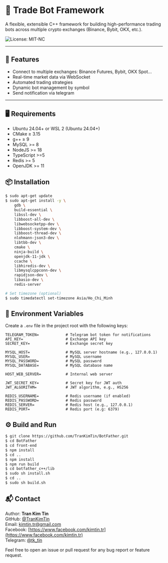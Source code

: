 # 🧠 Trade Bot Framework

A flexible, extensible C++ framework for building high-performance trading bots across multiple crypto exchanges (Binance, Bybit, OKX, etc.).

![License: MIT-NC](https://img.shields.io/badge/license-MIT--NC-blue.svg)

---

## 🚀 Features

- Connect to multiple exchanges: Binance Futures, Bybit, OKX Spot...
- Real-time market data via WebSocket
- Automated trading strategies
- Dynamic bot management by symbol
- Send notification via telegram

---

## 🖥️ Requirements

- Ubuntu 24.04+ or WSL 2 (Ubuntu 24.04+)
- CMake ≥ 3.15
- g++ ≥ 9
- MySQL >= 8
- NodeJS >= 18
- TypeScript >=5
- Redis >= 5
- OpenJDK >= 11


## 📦 Installation

```bash
$ sudo apt-get update
$ sudo apt-get install -y \
    gdb \
    build-essential \
    libssl-dev \
    libboost-all-dev \
    libwebsocketpp-dev \
    libboost-system-dev \
    libboost-thread-dev \
    nlohmann-json3-dev \
    libtbb-dev \
    cmake \
    ninja-build \
    openjdk-11-jdk \
    ccache \
    libhiredis-dev \
    libmysqlcppconn-dev \
    rapidjson-dev \
    libasio-dev \
    redis-server

# Set timezone (optional)
$ sudo timedatectl set-timezone Asia/Ho_Chi_Minh
```

## 📂 Environment Variables

Create a `.env` file in the project root with the following keys:

```env
TELEGRAM_TOKEN=            # Telegram bot token for notifications
API_KEY=                   # Exchange API key
SECRET_KEY=                # Exchange secret key

MYSQL_HOST=                # MySQL server hostname (e.g., 127.0.0.1)
MYSQL_USER=                # MySQL username
MYSQL_PASSWORD=            # MySQL password
MYSQL_DATABASE=            # MySQL database name

HOST_WEB_SERVER=           # Internal web server

JWT_SECRET_KEY=            # Secret key for JWT auth
JWT_ALGORITHM=             # JWT algorithm, e.g., HS256

REDIS_USERNAME=            # Redis username (if enabled)
REDIS_PASSWORD=            # Redis password
REDIS_SERVER=              # Redis host (e.g., 127.0.0.1)
REDIS_PORT=                # Redis port (e.g: 6379)
```

## ⚙️ Build and Run

```bash
$ git clone https://github.com/TranKimTin/BotFather.git
$ cd BotFather
$ cd front-end
$ npm install
$ cd ..
$ npm install 
$ npm run build
$ cd botfather_c++/lib
$ sudo sh install.sh
$ cd ..
$ sudo sh build.sh
```

## 📬 Contact

Author: **Tran Kim Tin**  
GitHub: [@TranKimTin](https://github.com/TranKimTin)  
Email: kimtin.tr@gmail.com  
Facebook: [https://www.facebook.com/kimtin.tr](https://www.facebook.com/kimtin.tr)  
Telegram: [@tk_tin](https://t.me/tk_tin)

Feel free to open an issue or pull request for any bug report or feature request.